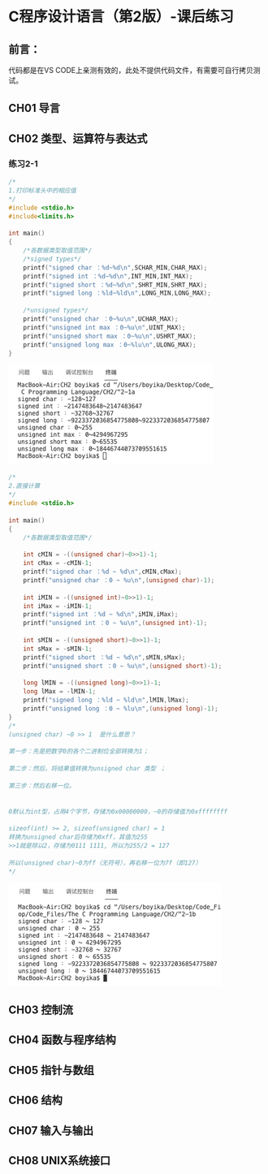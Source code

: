 # C程序设计语言（第2版）-课后练习

## 前言：

代码都是在VS CODE上亲测有效的，此处不提供代码文件，有需要可自行拷贝测试。

## CH01 导言



## CH02 类型、运算符与表达式

### 练习2-1

```c
/*
1.打印标准头中的相应值
*/
#include <stdio.h>
#include<limits.h>

int main()
{
    /*各数据类型取值范围*/
    /*signed types*/
    printf("signed char ：%d~%d\n",SCHAR_MIN,CHAR_MAX);
    printf("signed int ：%d~%d\n",INT_MIN,INT_MAX);
    printf("signed short ：%d~%d\n",SHRT_MIN,SHRT_MAX);
    printf("signed long ：%ld~%ld\n",LONG_MIN,LONG_MAX);

    /*unsigned types*/
    printf("unsigned char ：0~%u\n",UCHAR_MAX);
    printf("unsigned int max ：0~%u\n",UINT_MAX);
    printf("unsigned short max ：0~%u\n",USHRT_MAX);
    printf("unsigned long max ：0~%lu\n",ULONG_MAX);
}
```

![](Git_pic/%E6%95%B0%E6%8D%AE%E5%8F%96%E5%80%BC%E8%8C%83%E5%9B%B4a.png)

```c
/*
2.直接计算
*/
#include <stdio.h>

int main()
{
    /*各数据类型取值范围*/
    
    int cMIN = -((unsigned char)~0>>1)-1;
    int cMax = -cMIN-1;
    printf("signed char ：%d ~ %d\n",cMIN,cMax);
    printf("unsigned char ：0 ~ %u\n",(unsigned char)-1);

    int iMIN = -((unsigned int)~0>>1)-1;
    int iMax = -iMIN-1;
    printf("signed int ：%d ~ %d\n",iMIN,iMax);
    printf("unsigned int ：0 ~ %u\n",(unsigned int)-1);

    int sMIN = -((unsigned short)~0>>1)-1;
    int sMax = -sMIN-1;
    printf("signed short ：%d ~ %d\n",sMIN,sMax);
    printf("unsigned short ：0 ~ %u\n",(unsigned short)-1);

    long lMIN = -((unsigned long)~0>>1)-1;
    long lMax = -lMIN-1;
    printf("signed long ：%ld ~ %ld\n",lMIN,lMax);
    printf("unsigned long ：0 ~ %lu\n",(unsigned long)-1); 
}
/*
(unsigned char) ~0 >> 1  是什么意思？

第一步：先是把数字0的各个二进制位全部转换为1；

第二步：然后，将结果值转换为unsigned char 类型 ；

第三步：然后右移一位。             


0默认为int型，占用4个字节，存储为0x00000000，~0的存储值为0xffffffff

sizeof(int) >= 2, sizeof(unsigned char) = 1
转换为unsigned char后存储为0xff，其值为255
>>1就是除以2，存储为0111 1111, 所以为255/2 = 127

所以(unsigned char)~0为ff（无符号），再右移一位为7f（即127）
*/
```

![](Git_pic/%E6%95%B0%E6%8D%AE%E5%8F%96%E5%80%BC%E8%8C%83%E5%9B%B4b.png)



## CH03 控制流





## CH04 函数与程序结构



## CH05 指针与数组



## CH06 结构



## CH07 输入与输出



## CH08 UNIX系统接口



